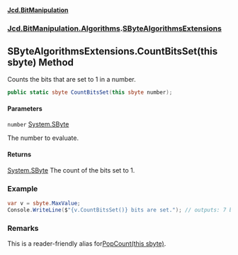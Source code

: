 #### [Jcd.BitManipulation](index.md 'index')

### [Jcd.BitManipulation.Algorithms](Jcd.BitManipulation.Algorithms.md 'Jcd.BitManipulation.Algorithms').[SByteAlgorithmsExtensions](Jcd.BitManipulation.Algorithms.SByteAlgorithmsExtensions.md 'Jcd.BitManipulation.Algorithms.SByteAlgorithmsExtensions')

## SByteAlgorithmsExtensions.CountBitsSet(this sbyte) Method

Counts the bits that are set to 1 in a number.

```csharp
public static sbyte CountBitsSet(this sbyte number);
```

#### Parameters

<a name='Jcd.BitManipulation.Algorithms.SByteAlgorithmsExtensions.CountBitsSet(thissbyte).number'></a>

`number` [System.SByte](https://docs.microsoft.com/en-us/dotnet/api/System.SByte 'System.SByte')

The number to evaluate.

#### Returns

[System.SByte](https://docs.microsoft.com/en-us/dotnet/api/System.SByte 'System.SByte')
The count of the bits set to 1.

### Example

```csharp
var v = sbyte.MaxValue;
Console.WriteLine($"{v.CountBitsSet()} bits are set."); // outputs: 7 bits are set.
```

### Remarks

This is a reader-friendly alias for[PopCount(this sbyte)](Jcd.BitManipulation.Algorithms.SByteAlgorithmsExtensions.PopCount(thissbyte).md 'Jcd.BitManipulation.Algorithms.SByteAlgorithmsExtensions.PopCount(this sbyte)').
